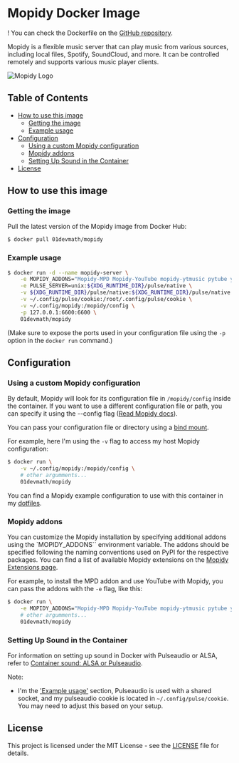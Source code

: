 # Mopidy Docker Image
! You can check the Dockerfile on the [GitHub repository](https://github.com/dev-math/docker-mopidy).

Mopidy is a flexible music server that can play music from various sources, including local files, Spotify, SoundCloud, and more. It can be controlled remotely and supports various music player clients.

![Mopidy Logo](https://raw.githubusercontent.com/mopidy/mopidy/develop/docs/_static/mopidy.png)

## Table of Contents

-   [How to use this image](#how-to-use-this-image)
    -   [Getting the image](#getting-the-image)
    -   [Example usage](#example-usage)
-   [Configuration](#configuration)
    -   [Using a custom Mopidy configuration](#using-a-custom-mopidy-configuration)
    -   [Mopidy addons](#mopidy-addons)
    -   [Setting Up Sound in the Container](#setting-up-sound-in-the-container)
-   [License](#license)

## How to use this image
### Getting the image
Pull the latest version of the Mopidy image from Docker Hub:
```bash
$ docker pull 01devmath/mopidy
```

### Example usage
```bash
$ docker run -d --name mopidy-server \
    -e MOPIDY_ADDONS="Mopidy-MPD Mopidy-YouTube mopidy-ytmusic pytube yt-dlp" \
    -e PULSE_SERVER=unix:${XDG_RUNTIME_DIR}/pulse/native \
    -v ${XDG_RUNTIME_DIR}/pulse/native:${XDG_RUNTIME_DIR}/pulse/native \
    -v ~/.config/pulse/cookie:/root/.config/pulse/cookie \
    -v ~/.config/mopidy:/mopidy/config \
    -p 127.0.0.1:6600:6600 \
    01devmath/mopidy
```

(Make sure to expose the ports used in your configuration file using the `-p` option in the `docker run` command.)

## Configuration
### Using a custom Mopidy configuration
By default, Mopidy will look for its configuration file in `/mopidy/config` inside the container. If you want to use a different configuration file or path, you can specify it using the --config flag ([Read Mopidy docs](https://docs.mopidy.com/en/latest/command/)).

You can pass your configuration file or directory using a [bind mount](https://docs.docker.com/storage/bind-mounts/#choose-the--v-or---mount-flag).  

For example, here I'm using the `-v` flag to access my host Mopidy configuration:

```bash
$ docker run \
	-v ~/.config/mopidy:/mopidy/config \
	# other argumments...
	01devmath/mopidy
```

 You can find a Mopidy example configuration to use with this container in my [dotfiles](https://github.com/dev-math/dotfiles/blob/main/dot_config/mopidy/mopidy.conf.tmpl).

### Mopidy addons
You can customize the Mopidy installation by specifying additional addons using the `MOPIDY_ADDONS`` environment variable. The addons should be specified following the naming conventions used on PyPI for the respective packages.
You can find a list of available Mopidy extensions on the [Mopidy Extensions page](https://mopidy.com/ext/).

For example, to install the MPD addon and use YouTube with Mopidy, you can pass the addons with the `-e` flag, like this:

```bash
$ docker run \
	-e MOPIDY_ADDONS="Mopidy-MPD Mopidy-YouTube mopidy-ytmusic pytube yt-dlp"
	# other argumments...
	01devmath/mopidy
```
### Setting Up Sound in the Container
For information on setting up sound in Docker with Pulseaudio or ALSA, refer to [Container sound: ALSA or Pulseaudio](https://github.com/mviereck/x11docker/wiki/Container-sound:-ALSA-or-Pulseaudio).

Note:
- I'm the ['Example usage'](#example-usage) section, Pulseaudio is used with a shared socket, and my pulseaudio cookie is located in `~/.config/pulse/cookie`. You may need to adjust this based on your setup.

## License
This project is licensed under the MIT License - see the [LICENSE](LICENSE) file for details.
